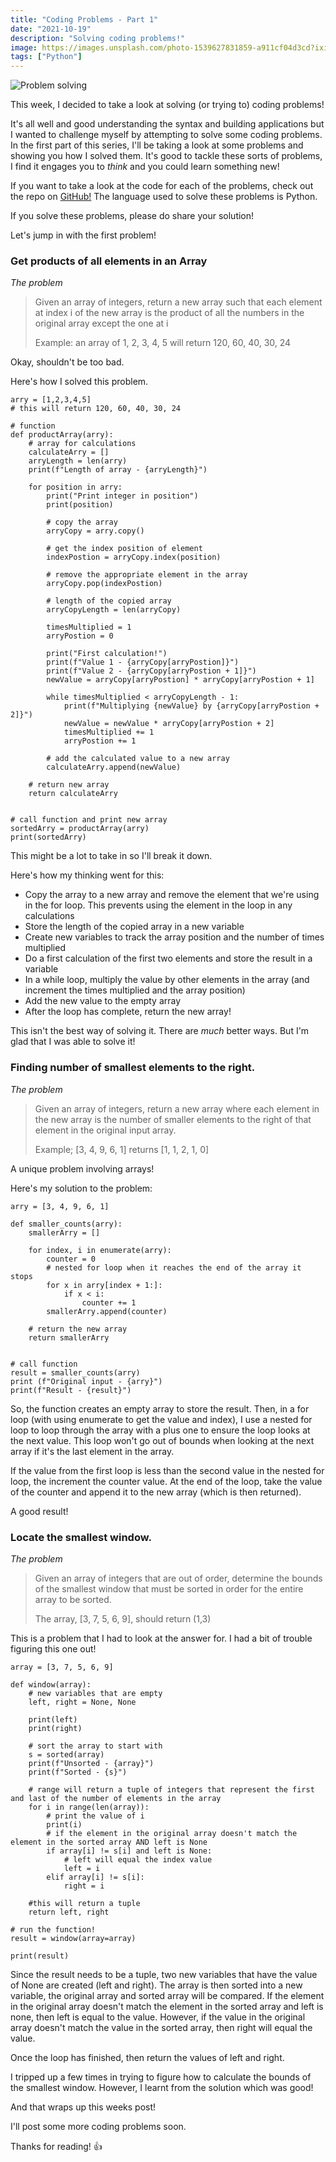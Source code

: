 ```yaml
---
title: "Coding Problems - Part 1"
date: "2021-10-19"
description: "Solving coding problems!"
image: https://images.unsplash.com/photo-1539627831859-a911cf04d3cd?ixid=MnwxMjA3fDB8MHxwaG90by1wYWdlfHx8fGVufDB8fHx8&ixlib=rb-1.2.1&auto=format&fit=crop&w=1742&q=80
tags: ["Python"]
---
```


![Problem solving](https://images.unsplash.com/photo-1539627831859-a911cf04d3cd?ixid=MnwxMjA3fDB8MHxwaG90by1wYWdlfHx8fGVufDB8fHx8&ixlib=rb-1.2.1&auto=format&fit=crop&w=1742&q=80)

This week, I decided to take a look at solving (or trying to) coding problems!

It's all well and good understanding the syntax and building applications but I wanted to challenge myself by attempting to solve some coding problems. In the first part of this series, I'll be taking a look at some problems and showing you how I solved them. It's good to tackle these sorts of problems, I find it engages you to _think_ and you could learn something new!

If you want to take a look at the code for each of the problems, check out the repo on [GitHub!](https://github.com/JB-26/DailyCodingProblem) The language used to solve these problems is Python.

If you solve these problems, please do share your solution!

Let's jump in with the first problem!

### Get products of all elements in an Array

_The problem_
> Given an array of integers, return a new array such that each element at index i of the new array is the product of all the numbers in the original array except the one at i
>
> Example: an array of 1, 2, 3, 4, 5 will return 120, 60, 40, 30, 24

Okay, shouldn't be too bad.

Here's how I solved this problem.

```
arry = [1,2,3,4,5]
# this will return 120, 60, 40, 30, 24

# function 
def productArray(arry):
    # array for calculations
    calculateArry = []
    arryLength = len(arry)
    print(f"Length of array - {arryLength}")

    for position in arry:
        print("Print integer in position")
        print(position)

        # copy the array
        arryCopy = arry.copy()

        # get the index position of element
        indexPostion = arryCopy.index(position)

        # remove the appropriate element in the array
        arryCopy.pop(indexPostion)

        # length of the copied array
        arryCopyLength = len(arryCopy)

        timesMultiplied = 1
        arryPostion = 0

        print("First calculation!")
        print(f"Value 1 - {arryCopy[arryPostion]}")
        print(f"Value 2 - {arryCopy[arryPostion + 1]}")
        newValue = arryCopy[arryPostion] * arryCopy[arryPostion + 1]

        while timesMultiplied < arryCopyLength - 1:
            print(f"Multiplying {newValue} by {arryCopy[arryPostion + 2]}")
            newValue = newValue * arryCopy[arryPostion + 2]
            timesMultiplied += 1
            arryPostion += 1
    
        # add the calculated value to a new array
        calculateArry.append(newValue)

    # return new array
    return calculateArry
    

# call function and print new array
sortedArry = productArray(arry)
print(sortedArry)
```

This might be a lot to take in so I'll break it down.

Here's how my thinking went for this:
- Copy the array to a new array and remove the element that we're using in the for loop. This prevents using the element in the loop in any calculations
- Store the length of the copied array in a new variable
- Create new variables to track the array position and the number of times multiplied
- Do a first calculation of the first two elements and store the result in a variable
- In a while loop, multiply the value by other elements in the array (and increment the times multiplied and the array position)
- Add the new value to the empty array
- After the loop has complete, return the new array!

This isn't the best way of solving it. There are _much_ better ways. But I'm glad that I was able to solve it!

### Finding number of smallest elements to the right.

_The problem_
> Given an array of integers, return a new array where each element in the new array is the number of smaller elements to the right of that element in the original input array.
>
> Example; [3, 4, 9, 6, 1] returns [1, 1, 2, 1, 0]

A unique problem involving arrays!

Here's my solution to the problem:

```
arry = [3, 4, 9, 6, 1]

def smaller_counts(arry):
    smallerArry = []

    for index, i in enumerate(arry):
        counter = 0
        # nested for loop when it reaches the end of the array it stops
        for x in arry[index + 1:]:
            if x < i:
                counter += 1
        smallerArry.append(counter)
    
    # return the new array
    return smallerArry
        

# call function
result = smaller_counts(arry)
print (f"Original input - {arry}")
print(f"Result - {result}")
```

So, the function creates an empty array to store the result. Then, in a for loop (with using enumerate to get the value and index), I use a nested for loop to loop through the array with a plus one to ensure the loop looks at the next value. This loop won't go out of bounds when looking at the next array if it's the last element in the array.

If the value from the first loop is less than the second value in the nested for loop, the increment the counter value. At the end of the loop, take the value of the counter and append it to the new array (which is then returned).

A good result!


### Locate the smallest window.

_The problem_
>Given an array of integers that are out of order, determine the bounds of the smallest window that must be sorted in order for the entire array to be sorted.
>
>The array, [3, 7, 5, 6, 9], should return (1,3)

This is a problem that I had to look at the answer for. I had a bit of trouble figuring this one out!

```
array = [3, 7, 5, 6, 9]

def window(array):
    # new variables that are empty
    left, right = None, None

    print(left)
    print(right)

    # sort the array to start with
    s = sorted(array)
    print(f"Unsorted - {array}")
    print(f"Sorted - {s}")

    # range will return a tuple of integers that represent the first and last of the number of elements in the array
    for i in range(len(array)):
        # print the value of i
        print(i)
        # if the element in the original array doesn't match the element in the sorted array AND left is None
        if array[i] != s[i] and left is None:
            # left will equal the index value
            left = i
        elif array[i] != s[i]:
            right = i
    
    #this will return a tuple
    return left, right

# run the function!
result = window(array=array)

print(result)
```

Since the result needs to be a tuple, two new variables that have the value of None are created (left and right). The array is then sorted into a new variable, the original array and sorted array will be compared. If the element in the original array doesn't match the element in the sorted array and left is none, then left is equal to the value. However, if the value in the original array doesn't match the value in the sorted array, then right will equal the value.

Once the loop has finished, then return the values of left and right.

I tripped up a few times in trying to figure how to calculate the bounds of the smallest window. However, I learnt from the solution which was good!

And that wraps up this weeks post!

I'll post some more coding problems soon.

Thanks for reading! 👍